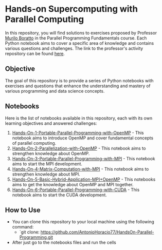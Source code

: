 # Hands-on Supercomputing with Parallel Computing

In this repository, you will find solutions to exercises proposed by Professor [Murilo Boratto](https://github.com/muriloboratto) in the Parallel Programming Fundamentals course. Each Python notebook aims to cover a specific area of knowledge and contains various questions and challenges. The link to the professor's activity repository can be found [here](https://github.com/muriloboratto/hands-on-supercomputing-with-parallel-computing).

## Objective

The goal of this repository is to provide a series of Python notebooks with exercises and questions that enhance the understanding and mastery of various programming and data science concepts.

## Notebooks

Here is the list of notebooks available in this repository, each with its own learning objectives and answered challenges:

1. [Hands-On-1-Portable-Parallel-Programming-with-OpenMP](./notebook_solutions/Hands-On-1-Portable-Parallel-Programming-with-OpenMP/Hands-On-1-Portable-Parallel-Programming-with-OpenMP.ipynb) - This notebook aims to introduce OpenMP and cover fundamental concepts of parallel computing.
2. [Hands-On-2-Parallelization-with-OpenMP](./notebook_solutions/Hands-On-2-Parallelization-with-OpenMP/Hands-On-2-Parallelization-with-OpenMP.ipynb) - This notebook aims to strengthen knowledge about OpenMP.
3. [Hands-On-3-Portable-Parallel-Programming-with-MPI](./notebook_solutions/Hands-On-3-Portable-Parallel-Programming-with-MPI/Hands-On-3-Portable-Parallel-Programming-with-MPI.ipynb) - This notebook aims to start the MPI development.
4. [Hands-On-4-Matrix-Computation-with-MPI](./notebook_solutions/Hands-On-4-Matrix-Computation-with-MPI/HandsOn-4-Matrix-Computation-with-MPI.ipynb) - This notebook aims to strengthen knowledge about MPI.
5. [Hands-On-5-Basic-Hybrid-Application-MPI+OpenMP](./notebook_solutions/Hands-On-5-Basic-Hybrid-Application-MPI+OpenMP/Hands-On-5-Basic-Hybrid-Application-MPI+OpenMP.ipynb) - This notebooks aims to get the knowledge about OpenMP and MPI together.
6. [Hands-On-6-Portable-Parallel-Programming-with-CUDA](./notebook_solutions/Hands-On-6-Portable-Parallel-Programming-with-CUDA/HandsOn-6-Portable-Parallel-Programming-with-CUDA.ipynb) - This notebook aims to start the CUDA development.

## How to Use

- You can clone this repository to your local machine using the following command:
  - `git clone: https://github.com/AntonioHoracio77/HandsOn-Parallel-Programming.git
- After just go to the notebooks files and run the cells
